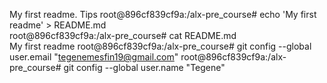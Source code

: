 My first readme. Tips
root@896cf839cf9a:/alx-pre_course# echo 'My first readme' > README.md                                                                 
root@896cf839cf9a:/alx-pre_course# cat README.md                                                                                      
My first readme 
root@896cf839cf9a:/alx-pre_course# git config --global user.email "tegenemesfin19@gmail.com"
root@896cf839cf9a:/alx-pre_course# git config --global user.name "Tegene"
